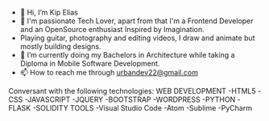 - 👋 Hi, I’m Kip Elias
- 👀 I'm passionate Tech Lover, apart from that I'm a Frontend Developer and an OpenSource enthusiast Inspired by Imagination. 
- Playing guitar, photography and editing videos, I draw and animate but mostly building designs.
- 🌱 I’m currently doing my Bachelors in Architecture while taking a Diploma in Mobile Software Development.  
- 📫 How to reach me through urbandev22@gmail.com

<!---
urbankip/urbankip is a ✨ special ✨ repository because its `README.md` (this file) appears on your GitHub profile.
You can click the Preview link to take a look at your changes.
--->
Conversant with the following technologies:
     WEB DEVELOPMENT 
-HTML5
-CSS
-JAVASCRIPT 
-JQUERY
-BOOTSTRAP
-WORDPRESS
-PYTHON
-FLASK
-SOLIDITY
    TOOLS
-Visual Studio Code
-Atom
-Sublime
-PyCharm
